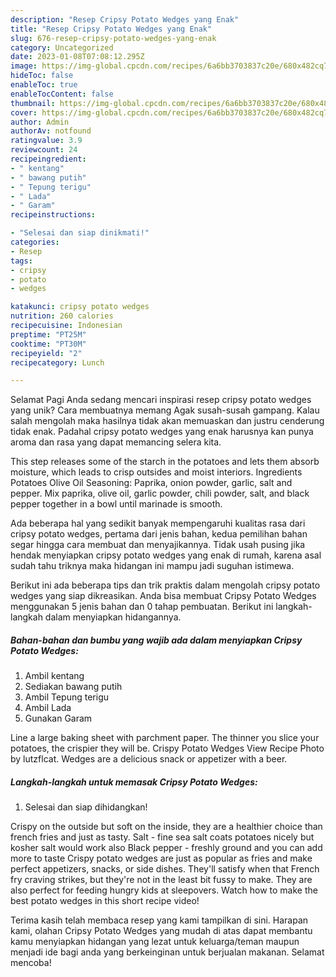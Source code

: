 ```yaml
---
description: "Resep Cripsy Potato Wedges yang Enak"
title: "Resep Cripsy Potato Wedges yang Enak"
slug: 676-resep-cripsy-potato-wedges-yang-enak
category: Uncategorized
date: 2023-01-08T07:08:12.295Z
image: https://img-global.cpcdn.com/recipes/6a6bb3703837c20e/680x482cq70/cripsy-potato-wedges-foto-resep-utama.jpg
hideToc: false
enableToc: true
enableTocContent: false
thumbnail: https://img-global.cpcdn.com/recipes/6a6bb3703837c20e/680x482cq70/cripsy-potato-wedges-foto-resep-utama.jpg
cover: https://img-global.cpcdn.com/recipes/6a6bb3703837c20e/680x482cq70/cripsy-potato-wedges-foto-resep-utama.jpg
author: Admin
authorAv: notfound
ratingvalue: 3.9
reviewcount: 24
recipeingredient:
- " kentang"
- " bawang putih"
- " Tepung terigu"
- " Lada"
- " Garam"
recipeinstructions:

- "Selesai dan siap dinikmati!"
categories:
- Resep
tags:
- cripsy
- potato
- wedges

katakunci: cripsy potato wedges 
nutrition: 260 calories
recipecuisine: Indonesian
preptime: "PT25M"
cooktime: "PT30M"
recipeyield: "2"
recipecategory: Lunch

---
```



Selamat Pagi Anda sedang mencari inspirasi resep cripsy potato wedges yang unik? Cara membuatnya memang Agak susah-susah gampang. Kalau salah mengolah maka hasilnya tidak akan memuaskan dan justru cenderung tidak enak. Padahal cripsy potato wedges yang enak harusnya kan punya aroma dan rasa yang dapat memancing selera kita.


This step releases some of the starch in the potatoes and lets them absorb moisture, which leads to crisp outsides and moist interiors. Ingredients Potatoes Olive Oil Seasoning: Paprika, onion powder, garlic, salt and pepper. Mix paprika, olive oil, garlic powder, chili powder, salt, and black pepper together in a bowl until marinade is smooth.

Ada beberapa hal yang sedikit banyak mempengaruhi kualitas rasa dari cripsy potato wedges, pertama dari jenis bahan, kedua pemilihan bahan segar hingga cara membuat dan menyajikannya. Tidak usah pusing jika hendak menyiapkan cripsy potato wedges yang enak di rumah, karena asal sudah tahu triknya maka hidangan ini mampu jadi suguhan istimewa.


Berikut ini ada beberapa tips dan trik praktis dalam mengolah cripsy potato wedges yang siap dikreasikan. Anda bisa membuat Cripsy Potato Wedges menggunakan 5 jenis bahan dan 0 tahap pembuatan. Berikut ini langkah-langkah dalam menyiapkan hidangannya.

<!--inarticleads1-->

##### Bahan-bahan dan bumbu yang wajib ada dalam menyiapkan Cripsy Potato Wedges:

1. Ambil  kentang
1. Sediakan  bawang putih
1. Ambil  Tepung terigu
1. Ambil  Lada
1. Gunakan  Garam


Line a large baking sheet with parchment paper. The thinner you slice your potatoes, the crispier they will be. Crispy Potato Wedges View Recipe Photo by lutzflcat. Wedges are a delicious snack or appetizer with a beer. 

<!--inarticleads2-->

##### Langkah-langkah untuk memasak Cripsy Potato Wedges:


1. Selesai dan siap dihidangkan!

Crispy on the outside but soft on the inside, they are a healthier choice than french fries and just as tasty. Salt - fine sea salt coats potatoes nicely but kosher salt would work also Black pepper - freshly ground and you can add more to taste Crispy potato wedges are just as popular as fries and make perfect appetizers, snacks, or side dishes. They&#39;ll satisfy when that French fry craving strikes, but they&#39;re not in the least bit fussy to make. They are also perfect for feeding hungry kids at sleepovers. Watch how to make the best potato wedges in this short recipe video! 

Terima kasih telah membaca resep yang kami tampilkan di sini. Harapan kami, olahan Cripsy Potato Wedges yang mudah di atas dapat membantu kamu menyiapkan hidangan yang lezat untuk keluarga/teman maupun menjadi ide bagi anda yang berkeinginan untuk berjualan makanan. Selamat mencoba!

